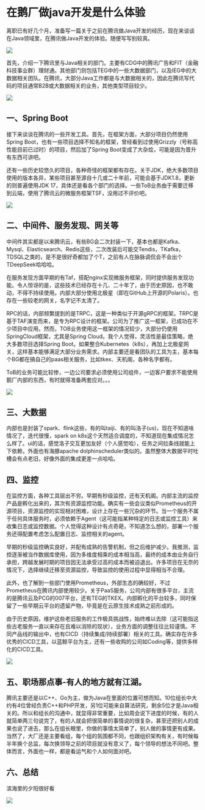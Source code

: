 # 在鹅厂做java开发是什么体验

离职已有好几个月，准备写一篇关于之前在腾讯做Java开发的经历，现在来谈谈在Java领域里，在腾讯做Java开发的体验。随便写写别较真。

![](https://github-images.wenzhihuai.com/images/image-20250226005803850.png)

首先，介绍一下腾讯里与Java相关的部门。主要有CDG中的腾讯广告和FIT（金融科技事业群）理财通。其他部门则包括TEG中的一些大数据部门，以及IEG中的大数据相关团队。在腾讯，大部分Java工作都是与大数据相关的，因此在腾讯写代码的项目通常B2B或大数据相关的业务，其他类型项目较少。

![](https://github-images.wenzhihuai.com/images/a0722ea4-4c0d-43ae-8237-26fc2141dcbe.jpeg)

## 一、Spring Boot

接下来谈谈在腾讯的一些开发工具。首先，在框架方面，大部分项目仍然使用Spring Boot，也有一些项目选择不知名的框架，曾经看到过使用Grizzly（号称高性能目前已过时）的项目，然后加了Spring Boot变成了大杂烩，可能是因为晋升有东西可讲吧。

还有一些历史较悠久的项目，各种奇怪的框架都有存在。关于JDK，绝大多数项目使用的版本各异，某些项目甚至源自十几或二十年前，可能会基于JDK1.8，更新的则普遍使用JDK 17，具体还是看各个部门的选择。一些ToB业务由于需要迁移到云端，使用了腾讯云的微服务框架TSF，没用过不评价吧。

![](https://github-images.wenzhihuai.com/images/image-20250226221411785.png)

## 二、中间件、服务发现、网关等

中间件其实都是以来腾讯云，有些BG会二次封装一下，基本也都是Kafka、Mysql、Elasticsearch、Redis这些，二次改装后可能交Tendis，TKafka，TDSQL之类的，是不是很好奇都加了个T，之前有人在脉脉调侃会不会出个TDeepSeek哈哈哈。

在服务发现方面早期的有Taf，搭配nginx实现微服务框架，同时提供服务发现功能。令人惊讶的是，这些技术已经存在十几、二十年了，由于历史原因，也不敢动，不得不持续使用。内部大部分使用北极星（即在GitHub上开源的Polaris）。也存在一些较老的网关，名字记不太清了。

RPC的话，内部频繁提到的是TRPC，这是一种类似于开源gRPC的框架。TRPC是基于TAF演变而来，是专为RPC设计的框架。公司为了推广这一框架，已成功在不少项目中应用。然而，TOB业务使用这一框架的情况较少，大部分仍使用SpringCloud框架，尤其是Spring Cloud。我个人觉得，灵活性是最佳策略，绝大多数项目选择Spring Boot。如果整合Kubernetes（k8s），再加上北极星网关，这样基本能够满足大部分业务需求。内部主要还是看团队的工具为主，基本每个BG都在搞自己的paas相关服务，比如tkex、天机阁，各种名字都有。

ToB的业务可能比较惨，一边公司要求必须使用公司组件，一边客户要求不能使用鹅厂内部的东西，有时就得准备两套应对。。。

![](https://github-images.wenzhihuai.com/images/image-20250226221646890.png)

## 三、大数据

内部也是封装了spark、flink这些，有的叫taiji、有的叫洛子(us)，现在不知道啥情况了，迭代很慢，spark on k8s这个天然适合调度的，不知道现在集成情况怎么样了。ui的话，感觉洛子交互更加友好（个人感觉哈），任务之间拉条线就能上下依赖，外面也有海豚apache dolphinscheduler类似的。虽然整体大数据平时吐槽会有点老旧，好像外面的集成更差一点哈哈。

## 四、监控

在监控方面，各种工具层出不穷。早期有秒级监控，还有天机阁。内部主流的监控产品是孵化出来的，其次有资源监控功能。确实有一些会议类似Prometheus的开源项目，资源监控的实现相对困难，设计上存在一些冗杂的环节。当一个服务不属于任何具体服务时，必须依赖于Agent（这可能指某种特定的日志或监控工具）来收集日志或监控数据。个人觉得这种设计有点奇葩，不知道怎么想的，部署一个服务还得配置考虑怎么配置日志、监控相关的agent。

早期的秒级监控确实良好，并配有成熟的告警机制，但之后维护减少。我推测，监控逐渐被当作数据库使用，因为多维度相乘的成本相当高，最终的成本由业务自行承担，跨越发展时期的项目因无法承受过高的成本而被迫退出。许多项目在无奈的情况下，选择继续迁移至资源监控，导致监控的使用过程中显得相当不合理。

此外，也了解到一些部门使用Prometheus，外部生态的确较好，不过Prometheus在腾讯内部使用较少。关于PaaS服务，公司内部有很多平台，主流的是腾讯云及PCG的007平台，还有TEG的TKEX。内部孵化的平台较多，同时保留了一些早期云平台的遗留产物，毕竟是在云原生技术成熟之前形成的。

由于历史原因，维护这些老旧服务的工作极具挑战性，始终难以去除（这可能指这些古老服务一直以来存在且难以消除的现状），业务方面的调整往往比较谨慎。不同产品线的输出中，也有CICD（持续集成/持续部署）相关的工具。确实存在许多优秀的CICD工具，以蓝鲸平台为主，还有一些收购的公司如Coding等，提供多样化的CICD工具。

![](https://github-images.wenzhihuai.com/images/image-20250226004709780.png)

## 五、职场那点事-有人的地方就有江湖。

腾讯主要还是以C++、Go为主，做为Java在里面的位置可想而知。10位组长中大约有4位曾经负责C++和PHP开发，另1位可能来自算法研究，剩余5位才是Java相关的。所以和组长的沟通中，就显得非常重要，比如周会说下进度的时候，有的人就简单两三句说完了，有的人就会把很简单的事情说的很复杂，甚至还把别人的成果也说了进去，那么在组长眼里，你做的事情太简单了，别人做的事情更有成果。当然了，大厂还是主要看组，每个组的氛围都不同，也跟组织架构有关，有时候每半年换个总监，每次换领导之前的项目就没有意义了，每个领导的想法不同吧。整体而言，外面也一样，都是看运气和个人如何面对吧。

## 六、总结

滨海里的夕阳很好看

![](https://github-images.wenzhihuai.com/images/image-20250226004658950.png)

